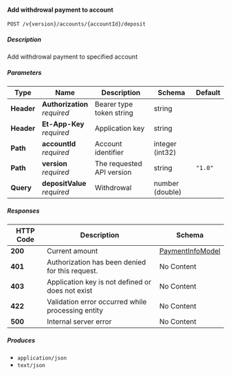 
<a name="internalaccounts_createdepositpayment"></a>
#### Add withdrowal payment to account
```
POST /v{version}/accounts/{accountId}/deposit
```


##### Description
Add withdrowal payment to specified account


##### Parameters

|Type|Name|Description|Schema|Default|
|---|---|---|---|---|
|**Header**|**Authorization**  <br>*required*|Bearer type token string|string||
|**Header**|**Et-App-Key**  <br>*required*|Application key|string||
|**Path**|**accountId**  <br>*required*|Account identifier|integer (int32)||
|**Path**|**version**  <br>*required*|The requested API version|string|`"1.0"`|
|**Query**|**depositValue**  <br>*required*|Withdrowal|number (double)||


##### Responses

|HTTP Code|Description|Schema|
|---|---|---|
|**200**|Current amount|[PaymentInfoModel](#paymentinfomodel)|
|**401**|Authorization has been denied for this request.|No Content|
|**403**|Application key is not defined or does not exist|No Content|
|**422**|Validation error occurred while processing entity|No Content|
|**500**|Internal server error|No Content|


##### Produces

* `application/json`
* `text/json`



